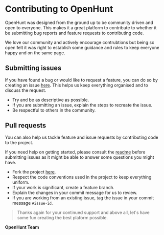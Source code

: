 # Contributing to OpenHunt

OpenHunt was designed from the ground up to be community driven and open to everyone.
This makes it a great platform to contribute to whether it be submitting bug reports and
feature requests to contributing code.

We love our community and actively encourage contrubtions but being so open felt it was
right to establish some guidance and rules to keep everyone happy and on the same page.

## Submitting issues

If you have found a bug or would like to request a feature, you can do
so by creating an issue [here](https://github.com/OpenHunting/openhunt/issues).
This helps us keep everything organised and to discuss the request.

- Try and be as descriptive as possible.
- If you are submitting an issue, explain the steps to recreate the issue.
- Be respectful to others in the community.

## Pull requests

You can also help us tackle feature and issue requests by contributing code to the
project.

If you need help on getting started, please consult the [readme](https://github.com/OpenHunting/openhunt/blob/master/README.md)
before submitting issues as it might be able to answer some questions you might 
have.

- Fork the project [here](https://github.com/OpenHunting/openhunt/fork).
- Respect the code conventions used in the project to keep everything uniform.
- If your work is significant, create a feature branch.
- Explain the changes in your commit message for us to review.
- If you are working from an existing issue, tag the issue in your commit message `#issue-id`.

> Thanks again for your continued support and above all, let's have some fun creating the best plaform possible.

**OpenHunt Team**
